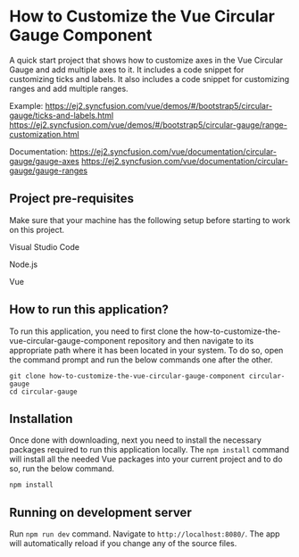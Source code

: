 # How to Customize the Vue Circular Gauge Component

A quick start project that shows how to customize axes in the Vue Circular Gauge and add multiple axes to it. It includes a code snippet for customizing ticks and labels. It also includes a code snippet for customizing ranges and add multiple ranges.  
 
Example: https://ej2.syncfusion.com/vue/demos/#/bootstrap5/circular-gauge/ticks-and-labels.html
https://ej2.syncfusion.com/vue/demos/#/bootstrap5/circular-gauge/range-customization.html

Documentation: https://ej2.syncfusion.com/vue/documentation/circular-gauge/gauge-axes
https://ej2.syncfusion.com/vue/documentation/circular-gauge/gauge-ranges


## Project pre-requisites
Make sure that your machine has the following setup before starting to work on this project.

Visual Studio Code

Node.js

Vue

## How to run this application?
To run this application, you need to first clone the how-to-customize-the-vue-circular-gauge-component repository and then navigate to its appropriate path where it has been located in your system.
To do so, open the command prompt and run the below commands one after the other.
```
git clone how-to-customize-the-vue-circular-gauge-component circular-gauge
cd circular-gauge
```
## Installation
Once done with downloading, next you need to install the necessary packages required to run this application locally. The `npm install` command will install all the needed Vue packages into your current project and to do so, run the below command.
```
npm install
```
## Running on development server
Run `npm run dev` command. Navigate to `http://localhost:8080/`. The app will automatically reload if you change any of the source files.